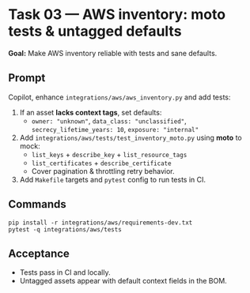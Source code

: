 # Task 03 — AWS inventory: moto tests & untagged defaults

**Goal:** Make AWS inventory reliable with tests and sane defaults.

## Prompt
Copilot, enhance `integrations/aws/aws_inventory.py` and add tests:
1. If an asset **lacks context tags**, set defaults:
   - `owner: "unknown"`, `data_class: "unclassified"`, `secrecy_lifetime_years: 10`, `exposure: "internal"`
2. Add `integrations/aws/tests/test_inventory_moto.py` using **moto** to mock:
   - `list_keys` + `describe_key` + `list_resource_tags`
   - `list_certificates` + `describe_certificate`
   - Cover pagination & throttling retry behavior.
3. Add `Makefile` targets and `pytest` config to run tests in CI.

## Commands
```
pip install -r integrations/aws/requirements-dev.txt
pytest -q integrations/aws/tests
```

## Acceptance
- Tests pass in CI and locally.
- Untagged assets appear with default context fields in the BOM.

